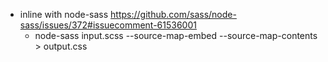 - inline with node-sass https://github.com/sass/node-sass/issues/372#issuecomment-61536001
  - node-sass input.scss --source-map-embed --source-map-contents > output.css
